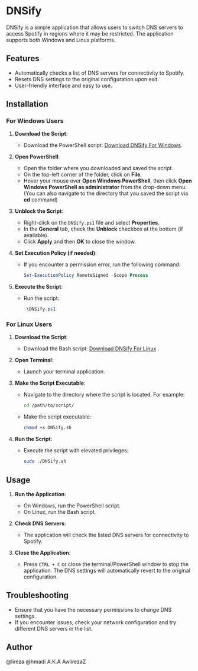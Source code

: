 # DNSify

DNSify is a simple application that allows users to switch DNS servers to access Spotify in regions where it may be restricted. The application supports both Windows and Linux platforms.

## Features
- Automatically checks a list of DNS servers for connectivity to Spotify.
- Resets DNS settings to the original configuration upon exit.
- User-friendly interface and easy to use.

## Installation

### For Windows Users

1. **Download the Script**:
   - Download the PowerShell script: [Download DNSify For Windows](https://github.com/AwlirezaZ/DNSify/blob/main/DNSify.ps1).
2. **Open PowerShell**:
   - Open the folder where you downloaded and saved the script.
   - On the top-left corner of the folder, click on **File**.
   - Hover your mouse over **Open Windows PowerShell**, then click **Open Windows PowerShell as administrator** from the drop-down menu. (You can also navigate to the directory that you saved the script via **cd** command)

3. **Unblock the Script**:
   - Right-click on the `DNSify.ps1` file and select **Properties**.
   - In the **General** tab, check the **Unblock** checkbox at the bottom (if available).
   - Click **Apply** and then **OK** to close the window.

4. **Set Execution Policy (if needed)**:
   - If you encounter a permission error, run the following command:
     ```powershell
     Set-ExecutionPolicy RemoteSigned -Scope Process
     ```

5. **Execute the Script**:
   - Run the script:
     ```powershell
     .\DNSify.ps1
     ```

### For Linux Users

1. **Download the Script**:
   - Download the Bash script: [Download DNSify For Linux](https://github.com/AwlirezaZ/DNSify/blob/main/DNSify.sh) .

2. **Open Terminal**:
   - Launch your terminal application.

3. **Make the Script Executable**:
   - Navigate to the directory where the script is located. For example:
     ```bash
     cd /path/to/script/
     ```
   - Make the script executable:
     ```bash
     chmod +x DNSify.sh
     ```

4. **Run the Script**:
   - Execute the script with elevated privileges:
     ```bash
     sudo ./DNSify.sh
     ```

## Usage

1. **Run the Application**:
   - On Windows, run the PowerShell script.
   - On Linux, run the Bash script.

2. **Check DNS Servers**:
   - The application will check the listed DNS servers for connectivity to Spotify.

3. **Close the Application**:
   - Press `CTRL + C` or close the terminal/PowerShell window to stop the application. The DNS settings will automatically revert to the original configuration.

## Troubleshooting
- Ensure that you have the necessary permissions to change DNS settings.
- If you encounter issues, check your network configuration and try different DNS servers in the list.


## Author
@lireza @hmadi A.K.A AwlirezaZ

